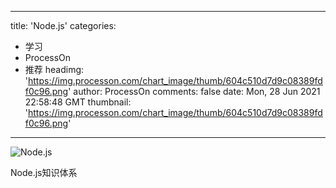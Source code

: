 
---
title: 'Node.js'
categories: 
 - 学习
 - ProcessOn
 - 推荐
headimg: 'https://img.processon.com/chart_image/thumb/604c510d7d9c08389fdf0c96.png'
author: ProcessOn
comments: false
date: Mon, 28 Jun 2021 22:58:48 GMT
thumbnail: 'https://img.processon.com/chart_image/thumb/604c510d7d9c08389fdf0c96.png'
---

<div>   
<img class="thumb" alt="Node.js" src="https://img.processon.com/chart_image/thumb/604c510d7d9c08389fdf0c96.png" referrerpolicy="no-referrer">
<p>Node.js知识体系</p>  
</div>
            